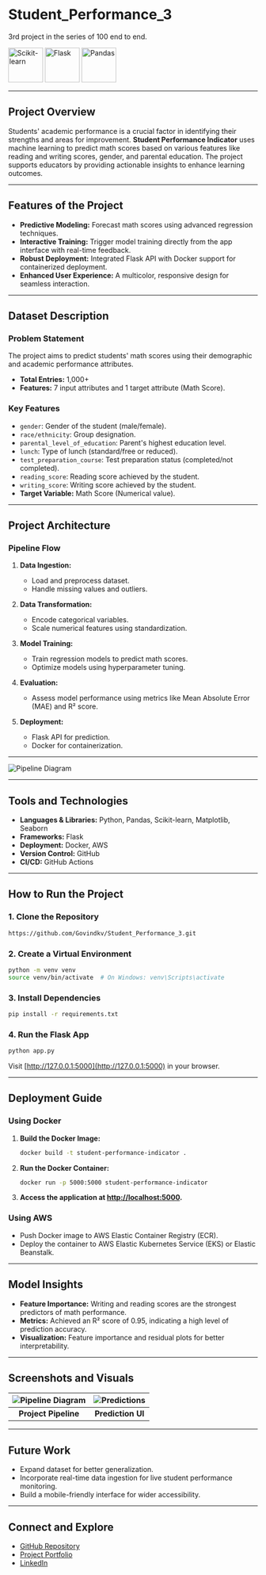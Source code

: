# Student_Performance_3
3rd project in the series of 100 end to end.


  
<img src="https://upload.wikimedia.org/wikipedia/commons/thumb/8/87/Scikit_learn_logo_small.svg/512px-Scikit_learn_logo_small.svg.png" alt="Scikit-learn" width="70"/>  
<img src="https://upload.wikimedia.org/wikipedia/commons/thumb/3/37/Flask_logo.svg/512px-Flask_logo.svg.png" alt="Flask" width="70"/>  
<img src="https://upload.wikimedia.org/wikipedia/commons/thumb/4/4c/Pandas_logo.svg/512px-Pandas_logo.svg.png" alt="Pandas" width="70"/>  

---

## **Project Overview**
Students' academic performance is a crucial factor in identifying their strengths and areas for improvement. **Student Performance Indicator** uses machine learning to predict math scores based on various features like reading and writing scores, gender, and parental education. The project supports educators by providing actionable insights to enhance learning outcomes.

---

## **Features of the Project**  
- **Predictive Modeling:** Forecast math scores using advanced regression techniques.  
- **Interactive Training:** Trigger model training directly from the app interface with real-time feedback.  
- **Robust Deployment:** Integrated Flask API with Docker support for containerized deployment.  
- **Enhanced User Experience:** A multicolor, responsive design for seamless interaction.  

---

## **Dataset Description**  

### **Problem Statement**  
The project aims to predict students' math scores using their demographic and academic performance attributes.  

- **Total Entries:** 1,000+  
- **Features:** 7 input attributes and 1 target attribute (Math Score).  

### **Key Features**  
- `gender`: Gender of the student (male/female).  
- `race/ethnicity`: Group designation.  
- `parental_level_of_education`: Parent's highest education level.  
- `lunch`: Type of lunch (standard/free or reduced).  
- `test_preparation_course`: Test preparation status (completed/not completed).  
- `reading_score`: Reading score achieved by the student.  
- `writing_score`: Writing score achieved by the student.  
- **Target Variable:** Math Score (Numerical value).  

---

## **Project Architecture**  

### **Pipeline Flow**  
1. **Data Ingestion:**  
   - Load and preprocess dataset.  
   - Handle missing values and outliers.  

2. **Data Transformation:**  
   - Encode categorical variables.  
   - Scale numerical features using standardization.  

3. **Model Training:**  
   - Train regression models to predict math scores.  
   - Optimize models using hyperparameter tuning.  

4. **Evaluation:**  
   - Assess model performance using metrics like Mean Absolute Error (MAE) and R² score.  

5. **Deployment:**  
   - Flask API for prediction.  
   - Docker for containerization.  

---

![Pipeline Diagram](https://via.placeholder.com/700x400.png?text=Pipeline+Flow+Diagram)  

---

## **Tools and Technologies**  
- **Languages & Libraries:** Python, Pandas, Scikit-learn, Matplotlib, Seaborn  
- **Frameworks:** Flask  
- **Deployment:** Docker, AWS  
- **Version Control:** GitHub  
- **CI/CD:** GitHub Actions  

---

## **How to Run the Project**  

### **1. Clone the Repository**  
```bash
https://github.com/Govindkv/Student_Performance_3.git
```

### **2. Create a Virtual Environment**  
```bash
python -m venv venv
source venv/bin/activate  # On Windows: venv\Scripts\activate
```

### **3. Install Dependencies**  
```bash
pip install -r requirements.txt
```

### **4. Run the Flask App**  
```bash
python app.py
```
Visit [http://127.0.0.1:5000](http://127.0.0.1:5000) in your browser.  

---

## **Deployment Guide**  

### **Using Docker**  
1. **Build the Docker Image:**  
   ```bash
   docker build -t student-performance-indicator .
   ```
2. **Run the Docker Container:**  
   ```bash
   docker run -p 5000:5000 student-performance-indicator
   ```
3. **Access the application at [http://localhost:5000](http://localhost:5000).**  

### **Using AWS**  
- Push Docker image to AWS Elastic Container Registry (ECR).  
- Deploy the container to AWS Elastic Kubernetes Service (EKS) or Elastic Beanstalk.  

---

## **Model Insights**  
- **Feature Importance:** Writing and reading scores are the strongest predictors of math performance.  
- **Metrics:** Achieved an R² score of 0.95, indicating a high level of prediction accuracy.  
- **Visualization:** Feature importance and residual plots for better interpretability.  

---

## **Screenshots and Visuals**  

| ![Pipeline Diagram](https://via.placeholder.com/300x200.png?text=Pipeline+Diagram) | ![Predictions](https://via.placeholder.com/300x200.png?text=Prediction+Screenshot) |
|:---------------------------------------------------------------------------------:|:---------------------------------------------------------------------------------:|
| **Project Pipeline**                                                              | **Prediction UI**                                                                 |  

---

## **Future Work**  
- Expand dataset for better generalization.  
- Incorporate real-time data ingestion for live student performance monitoring.  
- Build a mobile-friendly interface for wider accessibility.  

---

## **Connect and Explore**  
- [GitHub Repository](https://github.com/yourusername/student-performance-indicator)  
- [Project Portfolio](https://govindkv.github.io/)  
- [LinkedIn](https://www.linkedin.com/in/govind-kv/)  
